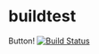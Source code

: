 # buildtest

Button! [![Build Status](https://osate-build.sei.cmu.edu/jenkins/buildStatus/icon?job=buildtest)](https://osate-build.sei.cmu.edu/jenkins/job/buildtest/)
